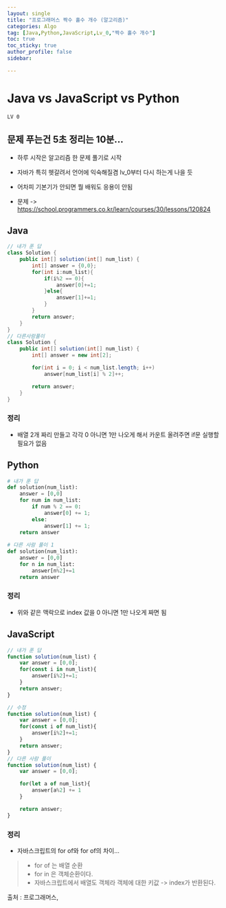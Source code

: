 ```yaml
---
layout: single
title: "프로그래머스 짝수 홀수 개수 (알고리즘)"
categories: Algo
tag: [Java,Python,JavaScript,Lv_0,"짝수 홀수 개수"]
toc: true
toc_sticky: true
author_profile: false
sidebar:

---
```

# Java vs JavaScript vs Python
`LV 0`
## 문제 푸는건 5초 정리는 10분...

- 하루 시작은 알고리즘 한 문제 풀기로 시작
- 자바가 특히 헷갈려서 언어에 익숙해질겸 lv_0부터 다시 하는게 나을 듯
- 어차피 기본기가 안되면 뭘 배워도 응용이 안됨

- 문제 -> https://school.programmers.co.kr/learn/courses/30/lessons/120824

## Java

```java
// 내가 푼 답
class Solution {
    public int[] solution(int[] num_list) {
        int[] answer = {0,0};
        for(int i:num_list){
            if(i%2 == 0){
                answer[0]+=1;
            }else{
                answer[1]+=1;
            }
        }
        return answer;
    }
}
// 다른사람풀이 
class Solution {
    public int[] solution(int[] num_list) {
        int[] answer = new int[2];

        for(int i = 0; i < num_list.length; i++)
            answer[num_list[i] % 2]++;

        return answer;
    }
}
```
### 정리
- 배열 2개 짜리 만들고 각각 0 아니면 1만 나오게 해서 카운트 올려주면 if문 실행할 필요가 없음



## Python
```python
# 내가 푼 답
def solution(num_list):
    answer = [0,0]
    for num in num_list:
        if num % 2 == 0:
            answer[0] += 1;
        else:
            answer[1] += 1;
    return answer
    
# 다른 사람 풀이 1
def solution(num_list):
    answer = [0,0]
    for n in num_list:
        answer[n%2]+=1
    return answer

```
### 정리
- 위와 같은 맥락으로 index 값을 0 아니면 1만 나오게 짜면 됨



## JavaScript

```javascript
// 내가 푼 답
function solution(num_list) {
    var answer = [0,0];
    for(const i in num_list){
        answer[i%2]+=1;
    }
    return answer;
}

// 수정
function solution(num_list) {
    var answer = [0,0];
    for(const i of num_list){
        answer[i%2]+=1;
    }
    return answer;
}
// 다른 사람 풀이
function solution(num_list) {
    var answer = [0,0];

    for(let a of num_list){
        answer[a%2] += 1
    }

    return answer;
}
```
### 정리
- 자바스크립트의 for of와 for of의 차이...
>- for of 는 배열 순환
>- for in 은 객체순환이다.
>- 자바스크립트에서 배열도 객체라 객체에 대한 키값 -> index가 반환된다.


출처 : 프로그래머스,

